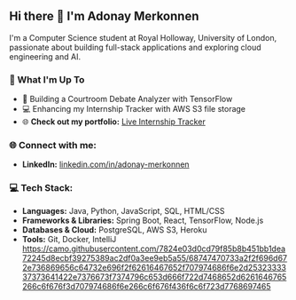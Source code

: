 ## Hi there 👋 I'm Adonay Merkonnen

I'm a Computer Science student at Royal Holloway, University of London, passionate about building full-stack applications and exploring cloud engineering and AI.

### 🚀 What I'm Up To

*   🤖 Building a Courtroom Debate Analyzer with TensorFlow
*   💻 Enhancing my Internship Tracker with AWS S3 file storage
*   🌐 **Check out my portfolio:** [Live Internship Tracker](https://internshiptracker-dae4115676ce.herokuapp.com/login)

### 🌐 Connect with me:

*   **LinkedIn:** [linkedin.com/in/adonay-merkonnen](https://www.linkedin.com/in/adonay-merkonnen)

### 💻 Tech Stack:

*   **Languages:** Java, Python, JavaScript, SQL, HTML/CSS
*   **Frameworks & Libraries:** Spring Boot, React, TensorFlow, Node.js
*   **Databases & Cloud:** PostgreSQL, AWS S3, Heroku
*   **Tools:** Git, Docker, IntelliJ
https://camo.githubusercontent.com/7824e03d0cd79f85b8b451bb1dea72245d8ecbf39275389ac2df0a3ee9eb5a55/68747470733a2f2f696d672e736869656c64732e696f2f62616467652f707974686f6e2d2532333337373641422e7376673f7374796c653d666f722d7468652d6261646765266c6f676f3d707974686f6e266c6f676f436f6c6f723d7768697465
